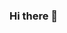 ### Hi there 👋

<!--
**akhil27styles/akhil27styles** is a ✨ _special_ ✨ repository because its `README.md` (this file) appears on your GitHub profile.

Here are some ideas to get you started:

- 🔭 I’m currently working on my Final Year Project
- 📫 How to reach me: [I'm an inline-style link](https://www.linkedin.com/in/akhil-kumar-singh-a032851a3/)
- ⚡ Fun fact: love to watch Anime and Pro-Wrestling
-->
